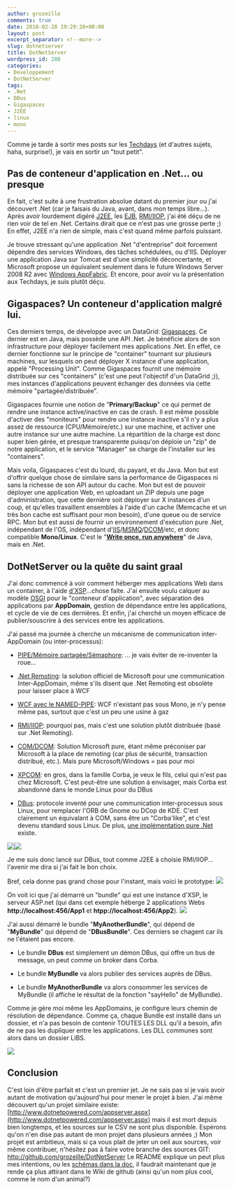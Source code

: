 ```yaml
---
author: grozeille
comments: true
date: 2010-02-28 19:29:20+00:00
layout: post
excerpt_separator: <!--more-->
slug: dotnetserver
title: DotNetServer
wordpress_id: 280
categories:
- Developpement
- DotNetServer
tags:
- .Net
- DBus
- Gigaspaces
- J2EE
- linux
- mono
---
```


Comme je tarde à sortir mes posts sur les [Techdays](http://www.microsoft.com/france/mstechDays/) (et d'autres sujets, haha, surprise!), je vais en sortir un "tout petit".


## Pas de conteneur d'application en .Net... ou presque


En fait, c'est suite à une frustration absolue datant du premier jour ou j'ai découvert .Net (car je faisais du Java, avant, dans mon temps libre...).
Après avoir lourdement digéré [J2EE](http://en.wikipedia.org/wiki/J2EE), les [EJB](http://en.wikipedia.org/wiki/Ejb), [RMI/IIOP](http://en.wikipedia.org/wiki/Java_remote_method_invocation), j'ai été déçu de ne rien voir de tel en .Net.
Certains dirait que ce n'est pas une grosse perte ;) En effet, J2EE n'a rien de simple, mais c'est quand même parfois puissant.

Je trouve stressant qu'une application .Net "d'entreprise" doit forcement dépendre des services Windows, des tâches schédulées, ou d'IIS. Déployer une application Java sur Tomcat est d'une simplicité déconcertante, et Microsoft propose un équivalent seulement dans le future Windows Server 2008 R2 avec [Windows AppFabric](http://msdn.microsoft.com/en-us/windowsserver/ee695849.aspx).
Et encore, pour avoir vu la présentation aux Techdays, je suis plutôt déçu.

<!--more-->


## Gigaspaces? Un conteneur d'application malgré lui.


Ces derniers temps, de développe avec un DataGrid: [Gigaspaces](http://www.gigaspaces.com/). Ce dernier est en Java, mais possède une API .Net. Je bénéficie alors de son infrastructure pour déployer facilement mes applications .Net.
En effet, ce dernier fonctionne sur le principe de "container" tournant sur plusieurs machines, sur lesquels on peut déployer X instance d'une application, appelé "Processing Unit".
Comme Gigaspaces fournit une mémoire distribuée sur ces "containers" (c'est une peut l'objectif d'un DataGrid ;)), mes instances d'applications peuvent échanger des données via cette mémoire "partagée/distribuée".

Gigaspaces fournie une notion de "**Primary/Backup**" ce qui permet de rendre une instance active/inactive en cas de crash.
Il est même possible d'activer des "moniteurs" pour rendre une instance inactive s'il n'y a plus assez de ressource (CPU/Mémoire/etc.) sur une machine, et activer une autre instance sur une autre machine. La répartition de la charge est donc super bien gérée, et presque transparente puisqu'on déploie un "zip" de notre application, et le service "Manager" se charge de l'installer sur les "containers".

Mais voila, Gigaspaces c'est du lourd, du payant, et du Java.
Mon but est d'offrir quelque chose de similaire sans la performance de Gigaspaces ni sans la richesse de son API autour du cache.
Mon but est de pouvoir déployer une application Web, en uploadant un ZIP depuis une page d'administration, que cette dernière soit déployer sur X instances d'un coup, et qu'elles travaillent ensembles à l'aide d'un cache (Memcache et un très bon cache est suffisant pour mon besoin), d'une queue ou de service RPC.
Mon but est aussi de fournir un environnement d'exécution pure .Net, indépendant de l'OS, indépendant d'[IIS](http://en.wikipedia.org/wiki/Internet_Information_Services)/[MSMQ](http://en.wikipedia.org/wiki/MSMQ)/[DCOM](http://en.wikipedia.org/wiki/Distributed_Component_Object_Model)/etc, et donc compatible **Mono/Linux**.
C'est le "[**Write once, run anywhere**](http://en.wikipedia.org/wiki/Write_once,_run_anywhere)" de Java, mais en .Net.


## DotNetServer ou la quête du saint graal


J'ai donc commencé à voir comment héberger mes applications Web dans un container, à l'aide [d'XSP](http://www.mono-project.com/ASP.NET)...chose faite.
J'ai ensuite voulu calquer au modèle [OSGI](http://en.wikipedia.org/wiki/Osgi) pour le "conteneur d'application", avec séparation des applications par **AppDomain**, gestion de dépendance entre les applications, et cycle de vie de ces dernières.
Et enfin, j'ai cherché un moyen efficace de publier/souscrire à des services entre les applications.

J'ai passé ma journée à cherche un mécanisme de communication inter-AppDomain (ou inter-processus):




  * [PIPE/Mémoire partagée/Sémaphore](http://en.wikipedia.org/wiki/Inter-process_communication): ... je vais éviter de re-inventer la roue...


  * [.Net Remoting](http://en.wikipedia.org/wiki/.Net_Remoting): la solution officiel de Microsoft pour une communication Inter-AppDomain, même s'ils disent que .Net Remoting est obsolète pour laisser place à WCF


  * [WCF avec le NAMED-PIPE](http://en.wikipedia.org/wiki/Windows_Communication_Foundation): WCF n'existant pas sous Mono, je n'y pense même pas, surtout que c'est un peu une usine à gaz


  * [RMI/IIOP](http://iiop-net.sourceforge.net/): pourquoi pas, mais c'est une solution plutôt distribuée (basé sur .Net Remoting).


  * [COM/DCOM](http://en.wikipedia.org/wiki/Distributed_Component_Object_Model): Solution Microsoft pure, étant même préconiser par Microsoft à la place de remoting (car plus de sécurité, transaction distribué, etc.). Mais pure Microsoft/Windows = pas pour moi


  * [XPCOM](http://en.wikipedia.org/wiki/Xpcom): en gros, dans la famille Corba, je veux le fils, celui qui n'est pas chez Microsoft. C'est peut-être une solution à envisager, mais Corba est abandonné dans le monde Linux pour du DBus


  * [DBus](http://en.wikipedia.org/wiki/D-Bus): protocole inventé pour une communication inter-processus sous Linux, pour remplacer l'ORB de Gnome ou DCop de KDE. C'est clairement un équivalant à COM, sans être un "Corba'like", et c'est devenu standard sous Linux. De plus, [une implémentation pure .Net](http://www.ndesk.org/DBus) existe.


[![](http://grozeille.files.wordpress.com/2010/02/dbusexplorer1.png?w=300)](http://grozeille.files.wordpress.com/2010/02/dbusexplorer1.png)[![](http://grozeille.files.wordpress.com/2010/02/dbusexplorer2.png?w=300)](http://grozeille.files.wordpress.com/2010/02/dbusexplorer2.png)

Je me suis donc lancé sur DBus, tout comme J2EE à choisie RMI/IIOP... l'avenir me dira si j'ai fait le bon choix.

Bref, cela donne pas grand chose pour l'instant, mais voici le prototype:
[![](http://grozeille.files.wordpress.com/2010/02/dotnetserver.png)](http://grozeille.files.wordpress.com/2010/02/dotnetserver.png)

On voit ici que j'ai démarré un "bundle" qui est une instance d'XSP, le serveur ASP.net (qui dans cet exemple héberge 2 applications Webs **http://localhost:456/App1** et **htpp://localhost:456/App2**).
[![](http://grozeille.files.wordpress.com/2010/02/testxsp.png)](http://grozeille.files.wordpress.com/2010/02/testxsp.png)

J'ai aussi démarré le bundle "**MyAnotherBundle**", qui dépend de "**MyBundle**" qui dépend de "**DBusBundle**".
Ces derniers se chagent car ils ne l'étaient pas encore.




  * Le bundle **DBus** est simplement un démon DBus, qui offre un bus de message, un peut comme un broker dans Corba.


  * Le bundle **MyBundle** va alors publier des services auprès de DBus.


  * Le bundle **MyAnotherBundle** va alors consommer les services de MyBundle (il affiche le résultat de la fonction "sayHello" de MyBundle).


Comme je gère moi même les AppDomains, je configure leurs chemin de résolution de dépendance. Comme ça, chaque Bundle est installé dans un dossier, et n'a pas besoin de contenir TOUTES LES DLL qu'il a besoin, afin de ne pas les dupliquer entre les applications. Les DLL communes sont alors dans un dossier LIBS.

[![](http://grozeille.files.wordpress.com/2010/02/dotnetserverfolders.png)](http://grozeille.files.wordpress.com/2010/02/dotnetserverfolders.png)


## Conclusion


C'est loin d'être parfait et c'est un premier jet. Je ne sais pas si je vais avoir autant de motivation qu'aujourd'hui pour mener le projet à bien.
J'ai même découvert qu'un projet similaire existe: [http://www.dotnetpowered.com/appserver.aspx](http://www.dotnetpowered.com/appserver.aspx) mais il est mort depuis bien longtemps, et les sources sur le CSV ne sont plus disponible. Espérons qu'on n'en dise pas autant de mon projet dans plusieurs années ;)
Mon projet est ambitieux, mais si ça vous plait de jeter un oeil aux sources, voir même contribuer, n'hésitez pas à faire votre branche des sources GIT: http://github.com/grozeille/DotNetServer
Le README explique un peut plus mes intentions, ou les [schémas dans la doc](http://github.com/grozeille/DotNetServer/raw/master/Doc/DOTNETEE.pdf), il faudrait maintenant que je rende ça plus attirant dans le Wiki de github (ainsi qu'un nom plus cool, comme le nom d'un animal?)

